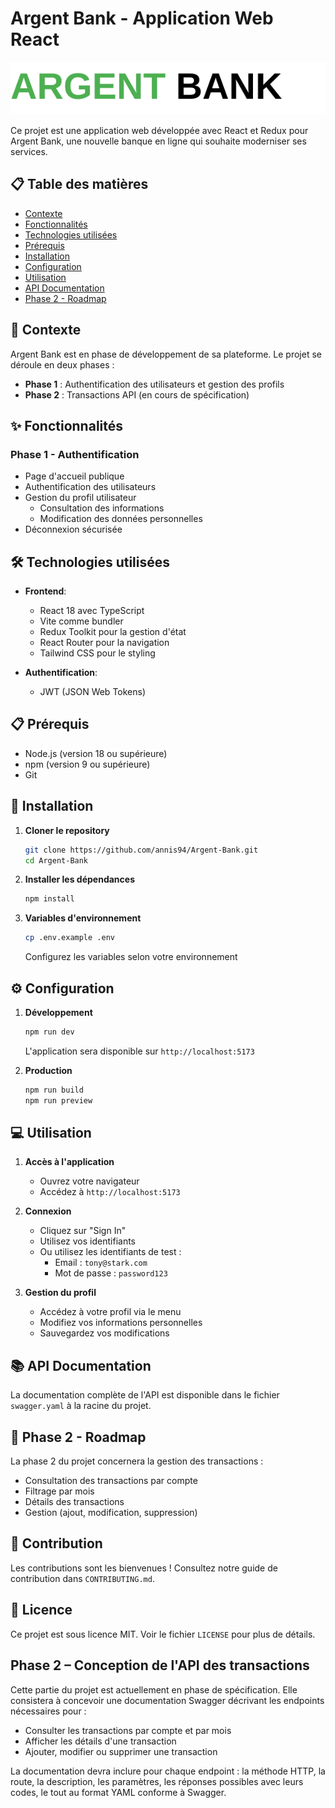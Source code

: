 # Argent Bank - Application Web React

![Argent Bank Logo](./src/assets/argent-bank-logo.svg)

Ce projet est une application web développée avec React et Redux pour Argent Bank, une nouvelle banque en ligne qui souhaite moderniser ses services.

## 📋 Table des matières

- [Contexte](#contexte)
- [Fonctionnalités](#fonctionnalités)
- [Technologies utilisées](#technologies-utilisées)
- [Prérequis](#prérequis)
- [Installation](#installation)
- [Configuration](#configuration)
- [Utilisation](#utilisation)
- [API Documentation](#api-documentation)
- [Phase 2 - Roadmap](#phase-2---roadmap)

## 🎯 Contexte

Argent Bank est en phase de développement de sa plateforme. Le projet se déroule en deux phases :
- **Phase 1** : Authentification des utilisateurs et gestion des profils
- **Phase 2** : Transactions API (en cours de spécification)

## ✨ Fonctionnalités

### Phase 1 - Authentification
- Page d'accueil publique
- Authentification des utilisateurs
- Gestion du profil utilisateur
  - Consultation des informations
  - Modification des données personnelles
- Déconnexion sécurisée

## 🛠 Technologies utilisées

- **Frontend**:
  - React 18 avec TypeScript
  - Vite comme bundler
  - Redux Toolkit pour la gestion d'état
  - React Router pour la navigation
  - Tailwind CSS pour le styling
  
- **Authentification**:
  - JWT (JSON Web Tokens)

## 📋 Prérequis

- Node.js (version 18 ou supérieure)
- npm (version 9 ou supérieure)
- Git

## 🚀 Installation

1. **Cloner le repository**
   ```bash
   git clone https://github.com/annis94/Argent-Bank.git
   cd Argent-Bank
   ```

2. **Installer les dépendances**
   ```bash
   npm install
   ```

3. **Variables d'environnement**
   ```bash
   cp .env.example .env
   ```
   Configurez les variables selon votre environnement

## ⚙️ Configuration

1. **Développement**
   ```bash
   npm run dev
   ```
   L'application sera disponible sur `http://localhost:5173`

2. **Production**
   ```bash
   npm run build
   npm run preview
   ```

## 💻 Utilisation

1. **Accès à l'application**
   - Ouvrez votre navigateur
   - Accédez à `http://localhost:5173`

2. **Connexion**
   - Cliquez sur "Sign In"
   - Utilisez vos identifiants
   - Ou utilisez les identifiants de test :
     - Email : `tony@stark.com`
     - Mot de passe : `password123`

3. **Gestion du profil**
   - Accédez à votre profil via le menu
   - Modifiez vos informations personnelles
   - Sauvegardez vos modifications

## 📚 API Documentation

La documentation complète de l'API est disponible dans le fichier `swagger.yaml` à la racine du projet.

## 🚀 Phase 2 - Roadmap

La phase 2 du projet concernera la gestion des transactions :
- Consultation des transactions par compte
- Filtrage par mois
- Détails des transactions
- Gestion (ajout, modification, suppression)

## 🤝 Contribution

Les contributions sont les bienvenues ! Consultez notre guide de contribution dans `CONTRIBUTING.md`.

## 📝 Licence

Ce projet est sous licence MIT. Voir le fichier `LICENSE` pour plus de détails.

## Phase 2 – Conception de l'API des transactions

Cette partie du projet est actuellement en phase de spécification. Elle consistera à concevoir une documentation Swagger décrivant les endpoints nécessaires pour :

- Consulter les transactions par compte et par mois
- Afficher les détails d'une transaction
- Ajouter, modifier ou supprimer une transaction

La documentation devra inclure pour chaque endpoint : la méthode HTTP, la route, la description, les paramètres, les réponses possibles avec leurs codes, le tout au format YAML conforme à Swagger.

